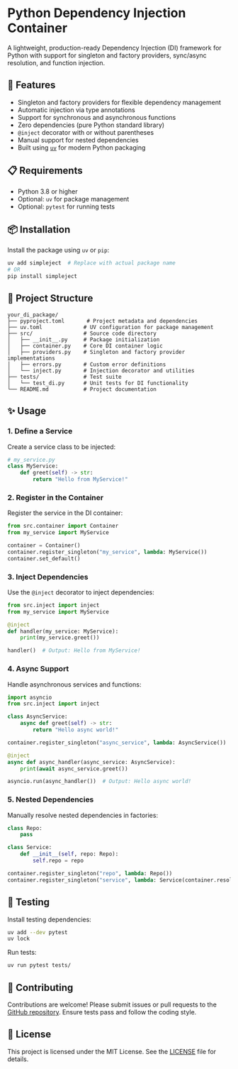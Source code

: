 # Python Dependency Injection Container

A lightweight, production-ready Dependency Injection (DI) framework for Python with support for singleton and factory providers, sync/async resolution, and function injection.

## 🚀 Features

- Singleton and factory providers for flexible dependency management
- Automatic injection via type annotations
- Support for synchronous and asynchronous functions
- Zero dependencies (pure Python standard library)
- `@inject` decorator with or without parentheses
- Manual support for nested dependencies
- Built using [`uv`](https://docs.astral.sh/uv/) for modern Python packaging

## 📋 Requirements

- Python 3.8 or higher
- Optional: `uv` for package management
- Optional: `pytest` for running tests

## 📦 Installation

Install the package using `uv` or `pip`:

```bash
uv add simpleject  # Replace with actual package name
# OR
pip install simpleject
```

## 🧱 Project Structure

```
your_di_package/
├── pyproject.toml       # Project metadata and dependencies
├── uv.toml             # UV configuration for package management
├── src/                # Source code directory
│   ├── __init__.py     # Package initialization
│   ├── container.py    # Core DI container logic
│   ├── providers.py    # Singleton and factory provider implementations
│   ├── errors.py       # Custom error definitions
│   └── inject.py       # Injection decorator and utilities
├── tests/              # Test suite
│   └── test_di.py      # Unit tests for DI functionality
└── README.md           # Project documentation
```

## ✨ Usage

### 1. Define a Service

Create a service class to be injected:

```python
# my_service.py
class MyService:
    def greet(self) -> str:
        return "Hello from MyService!"
```

### 2. Register in the Container

Register the service in the DI container:

```python
from src.container import Container
from my_service import MyService

container = Container()
container.register_singleton("my_service", lambda: MyService())
container.set_default()
```

### 3. Inject Dependencies

Use the `@inject` decorator to inject dependencies:

```python
from src.inject import inject
from my_service import MyService

@inject
def handler(my_service: MyService):
    print(my_service.greet())

handler()  # Output: Hello from MyService!
```

### 4. Async Support

Handle asynchronous services and functions:

```python
import asyncio
from src.inject import inject

class AsyncService:
    async def greet(self) -> str:
        return "Hello async world!"

container.register_singleton("async_service", lambda: AsyncService())

@inject
async def async_handler(async_service: AsyncService):
    print(await async_service.greet())

asyncio.run(async_handler())  # Output: Hello async world!
```

### 5. Nested Dependencies

Manually resolve nested dependencies in factories:

```python
class Repo:
    pass

class Service:
    def __init__(self, repo: Repo):
        self.repo = repo

container.register_singleton("repo", lambda: Repo())
container.register_singleton("service", lambda: Service(container.resolve("repo")))
```

## 🧪 Testing

Install testing dependencies:

```bash
uv add --dev pytest
uv lock
```

Run tests:

```bash
uv run pytest tests/
```

## 🤝 Contributing

Contributions are welcome! Please submit issues or pull requests to the [GitHub repository](https://github.com/your-username/simpleject). Ensure tests pass and follow the coding style.

## 📄 License

This project is licensed under the MIT License. See the [LICENSE](LICENSE) file for details.
